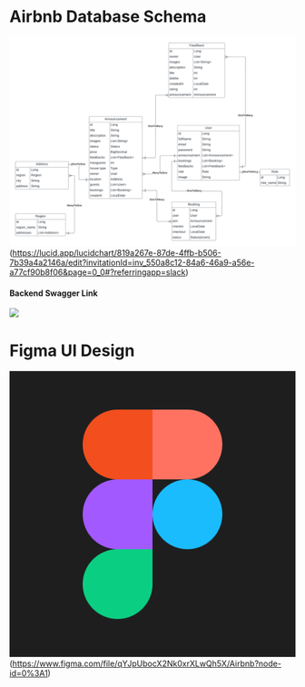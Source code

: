 Airbnb Database Schema
=
![img.png](img.png) (https://lucid.app/lucidchart/819a267e-87de-4ffb-b506-7b39a4a2146a/edit?invitationId=inv_550a8c12-84a6-46a9-a56e-a77cf90b8f06&page=0_0#?referringapp=slack)



#### Backend Swagger Link
<a href="http://airbnb-env.eba-bxmudt83.eu-central-1.elasticbeanstalk.com/swagger-ui/index.html">
<img src="https://www.mocklab.io/images/screenshots/swagger-logo2.png">
</a>


Figma UI Design
=
![img_2.png](img_2.png) (https://www.figma.com/file/qYJpUbocX2Nk0xrXLwQh5X/Airbnb?node-id=0%3A1)
